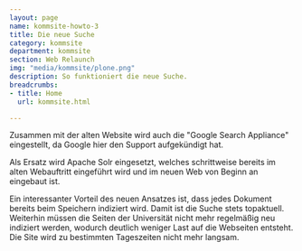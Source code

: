 ```yaml
---
layout: page
name: kommsite-howto-3
title: Die neue Suche
category: kommsite
department: kommsite
section: Web Relaunch
img: "media/kommsite/plone.png"
description: So funktioniert die neue Suche.
breadcrumbs:
- title: Home
  url: kommsite.html

---
```


Zusammen mit der alten Website wird auch die "Google Search Appliance" eingestellt, da Google hier den Support aufgekündigt hat.

Als Ersatz wird Apache Solr eingesetzt, welches schrittweise bereits im alten Webauftritt eingeführt wird und im neuen Web von Beginn an eingebaut ist. 

Ein interessanter Vorteil des neuen Ansatzes ist, dass jedes Dokument bereits beim Speichern indiziert wird. Damit ist die Suche stets topaktuell. Weiterhin müssen die Seiten der Universität nicht mehr regelmäßig neu indiziert werden, wodurch deutlich weniger Last auf die Webseiten entsteht. Die Site wird zu bestimmten Tageszeiten nicht mehr langsam.

